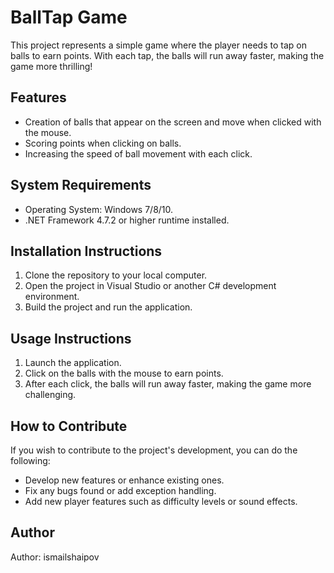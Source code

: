 # BallTap Game

This project represents a simple game where the player needs to tap on balls to earn points. With each tap, the balls will run away faster, making the game more thrilling!

## Features

- Creation of balls that appear on the screen and move when clicked with the mouse.
- Scoring points when clicking on balls.
- Increasing the speed of ball movement with each click.

## System Requirements

- Operating System: Windows 7/8/10.
- .NET Framework 4.7.2 or higher runtime installed.

## Installation Instructions

1. Clone the repository to your local computer.
2. Open the project in Visual Studio or another C# development environment.
3. Build the project and run the application.

## Usage Instructions

1. Launch the application.
2. Click on the balls with the mouse to earn points.
3. After each click, the balls will run away faster, making the game more challenging.

## How to Contribute

If you wish to contribute to the project's development, you can do the following:

- Develop new features or enhance existing ones.
- Fix any bugs found or add exception handling.
- Add new player features such as difficulty levels or sound effects.

## Author

Author: ismailshaipov
